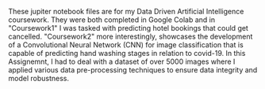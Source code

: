 These jupiter notebook files are for my Data Driven Artificial Intelligence coursework. They were both completed in Google Colab and in "Coursework1" I was tasked with predicting hotel bookings that could get cancelled. "Coursework2" more interestingly, showcases the development of a Convolutional Neural Network (CNN) for image classification that is capable of predicting hand washing stages in relation to covid-19. In this Assignemnt, I had to deal with a dataset of over 5000 images where I applied various data pre-processing techniques to ensure data integrity and model robustness.

